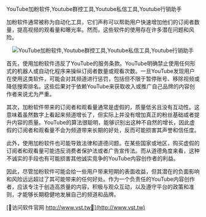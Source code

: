 YouTube加粉软件,Youtube群控工具,Youtube私信工具,Youtube行销助手

加粉软件通常被称为自动化工具，它们声称可以帮助用户快速增加他们的订阅者数量，提高视频的观看量和曝光率。然而，这些软件的使用存在许多潜在问题和风险。

 <center><img src="https://vst.tw/MP4/tuiguang/png/1.png" alt="YouTube加粉软件,Youtube群控工具,Youtube私信工具,Youtube行销助手"></center>

首先，使用加粉软件违反了YouTube的服务条款。YouTube明确禁止使用任何形式的机器人或自动化程序来操纵订阅者数量或观看次数。一旦YouTube发现用户在使用这类软件，可能会对其频道进行惩罚，包括但不限于暂停账号、移除视频或降低搜索排名。这些后果对于依赖YouTube来获取收入或推广自己品牌的内容创作者来说尤为严重。

其次，加粉软件带来的订阅者和观看量通常是虚假的，质量低劣且没有互动性。这意味着虽然数字上看起来频道增长了，但实际上并没有增加真正的粉丝基础或者提升内容的质量。YouTube的算法很聪明，能够识别出这种不自然的增长，因此虚假的订阅者和观看量不会为频道带来长期的好处，反而可能损害其声誉和信任度。

此外，使用加粉软件也可能导致法律和道德问题。在某些国家或地区，购买虚假的订阅者和观看量可能违反消费者保护法或者广告宣传法。而从道德角度来看，这种不诚实的手段也有可能损害其他诚实竞争的YouTube内容创作者的利益。

因此，尽管加粉软件可能会给一些用户带来短期的表面收益，但其潜在的负面影响和风险远远超过了其可能带来的任何好处。作为一个负责任的YouTube内容创作者，应该专注于创造高质量的内容，积极与观众互动，以及遵守平台的政策和准则，才能够长期稳健地发展自己的频道和品牌。


[👻访问软件官网 http://www.vst.tw👻](http://www.vst.tw)
